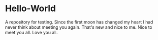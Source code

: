 # Hello-World
A repository for testing.
Since the first moon has changed my heart I had never think about
meeting you again. That's new and nice to me. Nice to meet you all.
Love you all.
